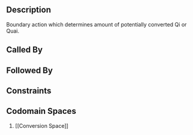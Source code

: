 ## Description

Boundary action which determines amount of potentially converted Qi or Quai.
## Called By

## Followed By

## Constraints

## Codomain Spaces
1. [[Conversion Space]]

